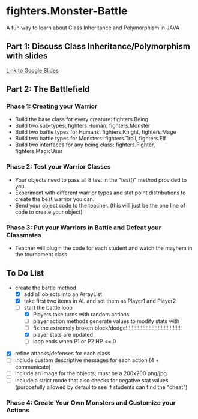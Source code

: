 # fighters.Monster-Battle

A fun way to learn about Class Inheritance and Polymorphism in JAVA

## Part 1: Discuss Class Inheritance/Polymorphism with slides

[Link to Google Slides](https://docs.google.com/presentation/d/1GTl5BPuGU_LwpV4cR-CtP9ZPPLvdJUsaY50vs0dOiuA/edit?usp=sharing)

## Part 2: The Battlefield

### Phase 1: Creating your Warrior

- Build the base class for every creature: fighters.Being
- Build two sub-types: fighters.Human, fighters.Monster
- Build two battle types for Humans: fighters.Knight, fighters.Mage
- Build two battle types for Monsters: fighters.Troll, fighters.Elf
- Build two interfaces for any being class: fighters.Fighter, fighters.MagicUser

### Phase 2: Test your Warrior Classes

- Your objects need to pass all 8 test in the "test()" method provided to you.
- Experiment with different warrior types and stat point distributions to create the best warrior you can.
- Send your object code to the teacher. (this will just be the one line of code to create your object)

### Phase 3: Put your Warriors in Battle and Defeat your Classmates

- Teacher will plugin the code for each student and watch the mayhem in the tournament class

## To Do List

- create the battle method
  - [x] add all objects into an ArrayList
  - [x] take first two items in AL and set them as Player1 and Player2
  - [ ] start the battle loop
    - [x] Players take turns with random actions
    - [ ] player action methods generate values to modify stats with
    - [ ] fix the extremely broken block/dodge!!!!!!!!!!!!!!!!!!!!!!!!!!!!!!!!!!!!!
    - [x] player stats are updated
    - [ ] loop ends when P1 or P2 HP <= 0
- [x] refine attacks/defenses for each class
- [ ] include custom descriptive messages for each action (4 + communicate)
- [ ] include an image for the objects, must be a 200x200 png/jpg
- [ ] include a strict mode that also checks for negative stat values (purposfully allowed by defaul to see if students can find the "cheat")

### Phase 4: Create Your Own Monsters and Customize your Actions
